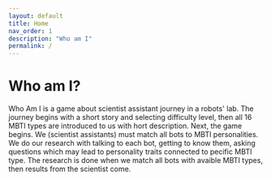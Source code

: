 ```yaml
---
layout: default
title: Home
nav_order: 1
description: "Who am I"
permalink: /
---
```


# Who am I?
Who Am I is a game about scientist assistant journey in a robots' lab. 
The journey begins with a short story and selecting difficulty level, then all 16 MBTI types are introduced to us with hort description. 
Next, the game begins. We (scientist assistants) must match all bots to MBTI personalities. 
We do our research with talking to each bot, getting to know them, asking questions which may lead to personality traits connected to pecific MBTI type. 
The research is done when we match all bots with avaible MBTI types, then results from the scientist come.

